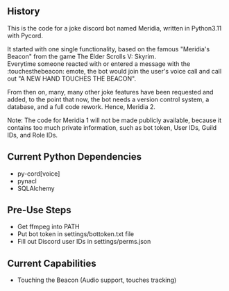 ## History
This is the code for a joke discord bot named Meridia, written in Python3.11 with Pycord.

It started with one single functionality, based on the famous "Meridia's Beacon" from the game The Elder Scrolls V: Skyrim.  
Everytime someone reacted with or entered a message with the :touchesthebeacon: emote, the bot would join the user's voice call and call out "A NEW HAND TOUCHES THE BEACON".

From then on, many, many other joke features have been requested and added, to the point that now, the bot needs a version control system, a database, and a full code rework.
Hence, Meridia 2.

Note: The code for Meridia 1 will not be made publicly available, because it contains too much private information, such as bot token, User IDs, Guild IDs, and Role IDs.

## Current Python Dependencies
- py-cord[voice]
- pynacl
- SQLAlchemy

## Pre-Use Steps
- Get ffmpeg into PATH
- Put bot token in settings/bottoken.txt file
- Fill out Discord user IDs in settings/perms.json

## Current Capabilities
- Touching the Beacon (Audio support, touches tracking)